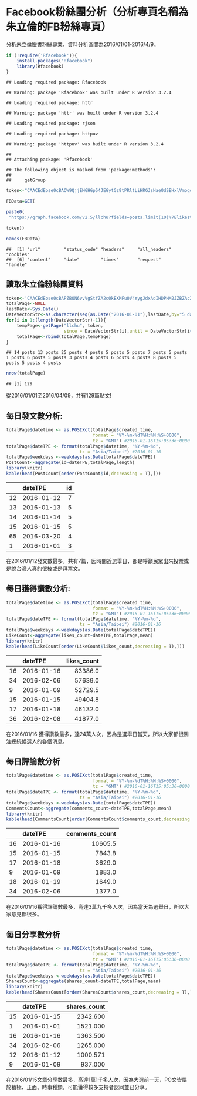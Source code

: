 Facebook粉絲團分析（分析專頁名稱為朱立倫的FB粉絲專頁）
================

分析朱立倫臉書粉絲專業，資料分析區間為2016/01/01-2016/4/9。

``` r
if (!require('Rfacebook')){
    install.packages("Rfacebook")
    library(Rfacebook)
}
```

    ## Loading required package: Rfacebook

    ## Warning: package 'Rfacebook' was built under R version 3.2.4

    ## Loading required package: httr

    ## Warning: package 'httr' was built under R version 3.2.4

    ## Loading required package: rjson

    ## Loading required package: httpuv

    ## Warning: package 'httpuv' was built under R version 3.2.4

    ## 
    ## Attaching package: 'Rfacebook'

    ## The following object is masked from 'package:methods':
    ## 
    ##     getGroup

``` r
token<-"CAACEdEose0cBAOW9QjjEMGHGp54JEGytGz9tPRltLiHRGJsHae0dSEHxlVmogqJ4hd8EoUQvB3yvDWFDpnHX8dfA2AIgelMfXQ7jZCrQbeaTEIWfjZCWoVZCzZB3cqrq8HFwr73qD1eaiNZAZCmFq0iZCi6kWFHn6Dh8gPFkRLMqvLhl17CuvbpixEO6k0ZBr1FcXq9L9pmFvL3JeX1ZCIBg8"

FBData=GET(

paste0(
 "https://graph.facebook.com/v2.5/llchu?fields=posts.limit(10)%7Blikes%2Ccomments%2Cmessage%7D&access_token=CAACEdEose0cBAPZBON6vvVgStfZA2c0kEXMFu0V4YygJdxAdIHDPHM2JZBZAcZBz472chZB2wlOHdwVynbSkBeBpVLCMaeP1TqRuNiZBEdeQ8ywu1V8aN8ZA57P8vmYByGvfLPxG4dhJkaX8WQhXS3yLk8uditasXrBsCZCou0ofxb0jeKMMdZCoIHjAdHdtwwUVidhe3sMQWQJPazZC5mKsJyn",

token))

names(FBData)
```

    ##  [1] "url"         "status_code" "headers"     "all_headers" "cookies"    
    ##  [6] "content"     "date"        "times"       "request"     "handle"

讀取朱立倫粉絲團資料
--------------------

``` r
token<-'CAACEdEose0cBAPZBON6vvVgStfZA2c0kEXMFu0V4YygJdxAdIHDPHM2JZBZAcZBz472chZB2wlOHdwVynbSkBeBpVLCMaeP1TqRuNiZBEdeQ8ywu1V8aN8ZA57P8vmYByGvfLPxG4dhJkaX8WQhXS3yLk8uditasXrBsCZCou0ofxb0jeKMMdZCoIHjAdHdtwwUVidhe3sMQWQJPazZC5mKsJyn'
totalPage<-NULL
lastDate<-Sys.Date()
DateVectorStr<-as.character(seq(as.Date("2016-01-01"),lastDate,by="5 days"))
for(i in 1:(length(DateVectorStr)-1)){
    tempPage<-getPage("llchu", token,
                      since = DateVectorStr[i],until = DateVectorStr[i+1])
    totalPage<-rbind(totalPage,tempPage)
}
```

    ## 14 posts 13 posts 25 posts 4 posts 5 posts 5 posts 7 posts 5 posts 1 posts 6 posts 5 posts 3 posts 4 posts 6 posts 4 posts 8 posts 5 posts 5 posts 4 posts

``` r
nrow(totalPage)
```

    ## [1] 129

從2016/01/01至2016/04/09，共有129篇貼文!

每日發文數分析:
---------------

``` r
totalPage$datetime <- as.POSIXct(totalPage$created_time, 
                                 format = "%Y-%m-%dT%H:%M:%S+0000", 
                                 tz = "GMT") #2016-01-16T15:05:36+0000
totalPage$dateTPE <- format(totalPage$datetime, "%Y-%m-%d", 
                            tz = "Asia/Taipei") #2016-01-16
totalPage$weekdays <-weekdays(as.Date(totalPage$dateTPE))
PostCount<-aggregate(id~dateTPE,totalPage,length)
library(knitr)
kable(head(PostCount[order(PostCount$id,decreasing = T),]))
```

|     | dateTPE    |   id|
|-----|:-----------|----:|
| 12  | 2016-01-12 |    7|
| 13  | 2016-01-13 |    5|
| 14  | 2016-01-14 |    5|
| 15  | 2016-01-15 |    5|
| 65  | 2016-03-20 |    4|
| 1   | 2016-01-01 |    3|

在2016/01/12發文數最多，共有7篇，因時間近選舉日，都是呼籲民眾出來投票或是說台灣人真的很棒或是拜票文。

每日獲得讚數分析:
-----------------

``` r
totalPage$datetime <- as.POSIXct(totalPage$created_time, 
                                 format = "%Y-%m-%dT%H:%M:%S+0000", 
                                 tz = "GMT") #2016-01-16T15:05:36+0000
totalPage$dateTPE <- format(totalPage$datetime, "%Y-%m-%d", 
                            tz = "Asia/Taipei") #2016-01-16
totalPage$weekdays <-weekdays(as.Date(totalPage$dateTPE))
LikeCount<-aggregate(likes_count~dateTPE,totalPage,mean)
library(knitr)
kable(head(LikeCount[order(LikeCount$likes_count,decreasing = T),]))
```

|     | dateTPE    |  likes\_count|
|-----|:-----------|-------------:|
| 16  | 2016-01-16 |       83386.0|
| 34  | 2016-02-06 |       57639.0|
| 9   | 2016-01-09 |       52729.5|
| 15  | 2016-01-15 |       49404.8|
| 17  | 2016-01-18 |       46132.0|
| 36  | 2016-02-08 |       41877.0|

在2016/01/16 獲得讚數最多，達24萬人次，因為是選舉日當天，所以大家都很關注總統候選人的各個消息。

每日評論數分析
--------------

``` r
totalPage$datetime <- as.POSIXct(totalPage$created_time, 
                                 format = "%Y-%m-%dT%H:%M:%S+0000", 
                                 tz = "GMT") #2016-01-16T15:05:36+0000
totalPage$dateTPE <- format(totalPage$datetime, "%Y-%m-%d", 
                            tz = "Asia/Taipei") #2016-01-16
totalPage$weekdays <-weekdays(as.Date(totalPage$dateTPE))
CommentsCount<-aggregate(comments_count~dateTPE,totalPage,mean)
library(knitr)
kable(head(CommentsCount[order(CommentsCount$comments_count,decreasing = T),]))
```

|     | dateTPE    |  comments\_count|
|-----|:-----------|----------------:|
| 16  | 2016-01-16 |          10605.5|
| 15  | 2016-01-15 |           7843.8|
| 17  | 2016-01-18 |           3629.0|
| 9   | 2016-01-09 |           1883.0|
| 18  | 2016-01-19 |           1649.0|
| 34  | 2016-02-06 |           1377.0|

在2016/01/16獲得評論數最多，高達3萬九千多人次，因為當天為選舉日，所以大家意見都很多。

每日分享數分析
--------------

``` r
totalPage$datetime <- as.POSIXct(totalPage$created_time, 
                                 format = "%Y-%m-%dT%H:%M:%S+0000", 
                                 tz = "GMT") #2016-01-16T15:05:36+0000
totalPage$dateTPE <- format(totalPage$datetime, "%Y-%m-%d", 
                            tz = "Asia/Taipei") #2016-01-16
totalPage$weekdays <-weekdays(as.Date(totalPage$dateTPE))
SharesCount<-aggregate(shares_count~dateTPE,totalPage,mean)
library(knitr)
kable(head(SharesCount[order(SharesCount$shares_count,decreasing = T),]))
```

|     | dateTPE    |  shares\_count|
|-----|:-----------|--------------:|
| 15  | 2016-01-15 |       2342.600|
| 1   | 2016-01-01 |       1521.000|
| 16  | 2016-01-16 |       1363.500|
| 34  | 2016-02-06 |       1265.000|
| 12  | 2016-01-12 |       1000.571|
| 9   | 2016-01-09 |        937.000|

在2016/01/15文章分享數最多，高達1萬1千多人次，因為大選前一天，PO文皆屬於積極、正面、時事種類，可能獲得較多支持者認同並已分享。
